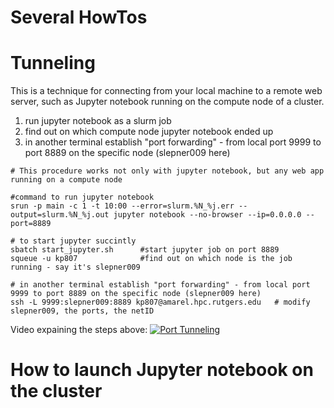 Several HowTos
=====================
# Tunneling
This is a technique for connecting from your local machine to a remote web server, such as Jupyter notebook running on the compute node of a cluster. 

1. run jupyter notebook as a slurm job 
2. find out on which compute node jupyter notebook ended up
3. in another terminal establish "port forwarding" - from local port 9999 to port 8889 on the specific node (slepner009 here)
```
# This procedure works not only with jupyter notebook, but any web app running on a compute node

#command to run jupyter notebook 
srun -p main -c 1 -t 10:00 --error=slurm.%N_%j.err --output=slurm.%N_%j.out jupyter notebook --no-browser --ip=0.0.0.0 --port=8889

# to start jupyter succintly 
sbatch start_jupyter.sh      #start jupyter job on port 8889
squeue -u kp807              #find out on which node is the job running - say it's slepner009

# in another terminal establish "port forwarding" - from local port 9999 to port 8889 on the specific node (slepner009 here)
ssh -L 9999:slepner009:8889 kp807@amarel.hpc.rutgers.edu   # modify slepner009, the ports, the netID
```

Video expaining the steps above: 
[![Port Tunneling](http://img.youtube.com/vi/Nb2ERdr5KD0/0.jpg)](http://www.youtube.com/watch?v=Nb2ERdr5KD0)


# How to launch Jupyter notebook on the cluster


